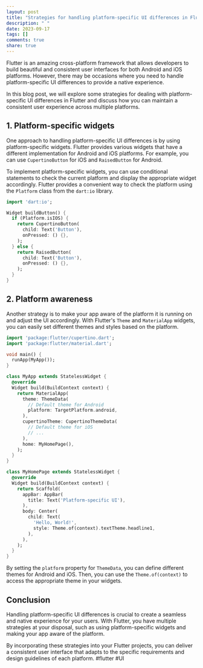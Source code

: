 ```yaml
---
layout: post
title: "Strategies for handling platform-specific UI differences in Flutter."
description: " "
date: 2023-09-17
tags: []
comments: true
share: true
---
```


Flutter is an amazing cross-platform framework that allows developers to build beautiful and consistent user interfaces for both Android and iOS platforms. However, there may be occasions where you need to handle platform-specific UI differences to provide a native experience.

In this blog post, we will explore some strategies for dealing with platform-specific UI differences in Flutter and discuss how you can maintain a consistent user experience across multiple platforms.

## 1. Platform-specific widgets

One approach to handling platform-specific UI differences is by using platform-specific widgets. Flutter provides various widgets that have a different implementation for Android and iOS platforms. For example, you can use `CupertinoButton` for iOS and `RaisedButton` for Android.

To implement platform-specific widgets, you can use conditional statements to check the current platform and display the appropriate widget accordingly. Flutter provides a convenient way to check the platform using the `Platform` class from the `dart:io` library.

```dart
import 'dart:io';

Widget buildButton() {
  if (Platform.isIOS) {
    return CupertinoButton(
      child: Text('Button'),
      onPressed: () {},
    );
  } else {
    return RaisedButton(
      child: Text('Button'),
      onPressed: () {},
    );
  }
}
```

## 2. Platform awareness

Another strategy is to make your app aware of the platform it is running on and adjust the UI accordingly. With Flutter's `Theme` and `MaterialApp` widgets, you can easily set different themes and styles based on the platform.

```dart
import 'package:flutter/cupertino.dart';
import 'package:flutter/material.dart';

void main() {
  runApp(MyApp());
}

class MyApp extends StatelessWidget {
  @override
  Widget build(BuildContext context) {
    return MaterialApp(
      theme: ThemeData(
        // Default theme for Android
        platform: TargetPlatform.android,
      ),
      cupertinoTheme: CupertinoThemeData(
        // Default theme for iOS
        // ...
      ),
      home: MyHomePage(),
    );
  }
}

class MyHomePage extends StatelessWidget {
  @override
  Widget build(BuildContext context) {
    return Scaffold(
      appBar: AppBar(
        title: Text('Platform-specific UI'),
      ),
      body: Center(
        child: Text(
          'Hello, World!',
          style: Theme.of(context).textTheme.headline1,
        ),
      ),
    );
  }
}
```

By setting the `platform` property for `ThemeData`, you can define different themes for Android and iOS. Then, you can use the `Theme.of(context)` to access the appropriate theme in your widgets.

## Conclusion

Handling platform-specific UI differences is crucial to create a seamless and native experience for your users. With Flutter, you have multiple strategies at your disposal, such as using platform-specific widgets and making your app aware of the platform.

By incorporating these strategies into your Flutter projects, you can deliver a consistent user interface that adapts to the specific requirements and design guidelines of each platform. #flutter #UI